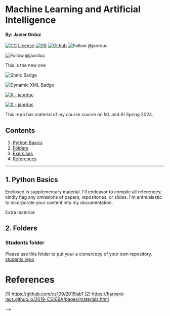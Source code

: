 
# Machine Learning and Artificial Intelligence
#### By: Javier Orduz
[license-badge]: https://img.shields.io/badge/License-CC-orange
[license]: https://creativecommons.org/licenses/by-nc-sa/3.0/deed.en

[![CC License][license-badge]][license]  [![DS](https://img.shields.io/badge/downloads-DS-green)](https://github.com/Earlham-College/DS_Fall_2022)  [![Github](https://img.shields.io/badge/jaorduz-repos-blue)](https://github.com/jaorduz/)  ![Follow @jaorduc](https://img.shields.io/twitter/follow/jaorduc?label=follow&logo=twitter&logoColor=lkj&style=plastic)

![Follow @jaorduc](https://img.shields.io/X/follow/jaorduc?label=follow&logo=twitter&logoColor=lkj&style=plastic)

This is the new one

![Static Badge](https://img.shields.io/badge/https%3A%2F%2Ftwitter.com%2Fjaorduc)

![Dynamic XML Badge](https://img.shields.io/badge/dynamic/xml?url=https%3A%2F%2Ftwitter.com%2Fjaorduc&style=social&logo=twitter&logoColor=blue&color=white)




[![X - jaorduc](https://img.shields.io/badge/X-jaorduc-2ea44f?style=for-the-badge&logo=X&logoColor=black)](https://twitter.com/jaorduc)




[![X - jaorduc](https://img.shields.io/static/v1?label=X&message=jaorduc&color=2ea44f&style=for-the-badge&logo=X&logoColor=black)](https://twitter.com/jaorduc)


This repo has material of my course course on ML and AI Spring 2024.



## Contents
1. [Python Basics](#pythonBasics)
1. [Folders](#folders)
1. [Exercises](#exercises)
1. [References](#references)

----------------

## 1. Python Basics <a name = pythonBasics></a>

Enclosed is supplementary material. I'll endeavor to compile all references; kindly flag any omissions of papers, repositories, or slides. I'm enthusiastic to incorporate your content into my documentation.

Extra material: 

<!--
- [Harvard CS50’s Introduction to Programming with Python – Full University Course ](https://tinyurl.com/2pa4f3k5)

- [Introduction to Data Science with Python](https://pll.harvard.edu/course/introduction-data-science-python)

<!-- []() -->

## 2. Folders <a name = folders></a>
### Students folder
Please use this folder to put your a clone/copy of your own repository.
[students repo](https://github.com/Earlham-College/DS401EC/tree/main/students)


# References <a name="references"></a>

[1] https://github.com/cs109/2015lab1
[2] https://harvard-iacs.github.io/2019-CS109A/pages/materials.html

-->
